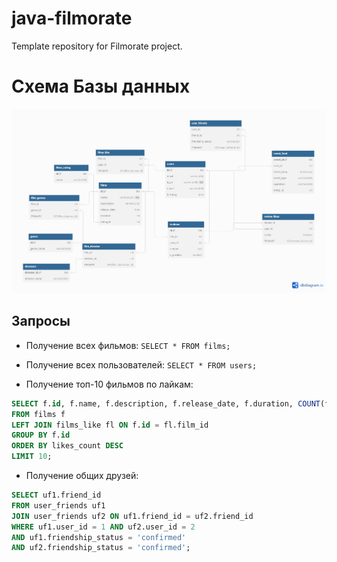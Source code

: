 # java-filmorate
Template repository for Filmorate project.


# Схема Базы данных
![img_1.png](img_1.png)

## Запросы
- Получение всех фильмов:
``SELECT * FROM films;``

- Получение всех пользователей:
``SELECT * FROM users;``

- Получение топ-10 фильмов по лайкам:
```sql
SELECT f.id, f.name, f.description, f.release_date, f.duration, COUNT(fl.user_id) AS likes_count
FROM films f
LEFT JOIN films_like fl ON f.id = fl.film_id
GROUP BY f.id
ORDER BY likes_count DESC
LIMIT 10;
```
- Получение общих друзей:
```sql
SELECT uf1.friend_id
FROM user_friends uf1
JOIN user_friends uf2 ON uf1.friend_id = uf2.friend_id
WHERE uf1.user_id = 1 AND uf2.user_id = 2
AND uf1.friendship_status = 'confirmed'
AND uf2.friendship_status = 'confirmed';
```
